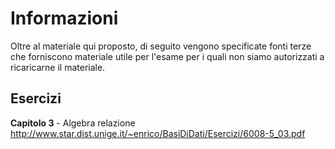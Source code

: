# Informazioni
Oltre al materiale qui proposto, di seguito vengono specificate fonti terze che forniscono materiale utile per l'esame per i quali non siamo autorizzati a ricaricarne il materiale.

## Esercizi

**Capitolo 3** - Algebra relazione
http://www.star.dist.unige.it/~enrico/BasiDiDati/Esercizi/6008-5_03.pdf
